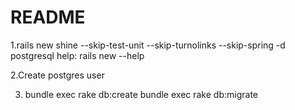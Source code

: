 # README

1.rails new shine --skip-test-unit
                  --skip-turnolinks
                  --skip-spring
                  -d postgresql
help: rails new --help

2.Create postgres user 

3. bundle exec rake db:create
  bundle exec rake db:migrate

